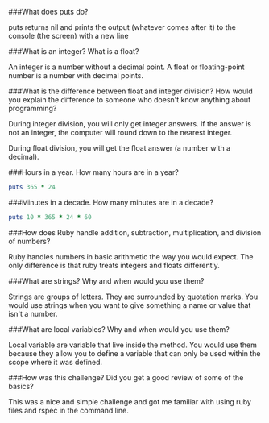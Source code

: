 ###What does puts do?

puts returns nil and prints the output (whatever comes after it) to the console (the screen) with a new line

###What is an integer? What is a float?

An integer is a number without a decimal point.
A float or floating-point number is a number with decimal points. 

###What is the difference between float and integer division? How would you explain the difference to someone who doesn't know anything about programming?

During integer division, you will only get integer answers. If the answer is not an integer, the computer will round down to the nearest integer. 

During float division, you will get the float answer (a number with a decimal).

###Hours in a year. How many hours are in a year?

```ruby
puts 365 * 24
```

###Minutes in a decade. How many minutes are in a decade?
```ruby
puts 10 * 365 * 24 * 60
```

###How does Ruby handle addition, subtraction, multiplication, and division of numbers?

Ruby handles numbers in basic arithmetic the way you would expect. The only difference is that ruby treats integers and floats differently. 

###What are strings? Why and when would you use them?

Strings are groups of letters. They are surrounded by quotation marks. You would use strings when you want to give something a name or value that isn't a number. 

###What are local variables? Why and when would you use them?

Local variable are variable that live inside the method. You would use them because they allow you to define a variable that can only be used within the scope where it was defined.

###How was this challenge? Did you get a good review of some of the basics?

This was a nice and simple challenge and got me familiar with using ruby files and rspec in the command line. 





